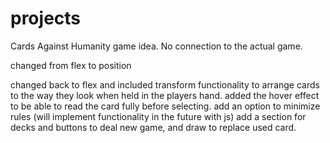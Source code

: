 # projects
Cards Against Humanity game idea. No connection to the actual game. 

changed from flex to position 

changed back to flex and included transform functionality to arrange cards to the way they look when held in the players hand. 
added the hover effect to be able to read the card fully before selecting. 
add an option to minimize rules (will implement functionality in the future with js)
add a section for decks and buttons to deal new game, and draw to replace used card.